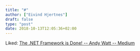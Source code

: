 ```yaml
---
title: "#"
author: ["Eivind Hjertnes"]
draft: false
type: "post"
date: 2018-10-13T12:05:36+02:00
---
```


Liked:
[The
.NET Framework is Done! -- Andy Watt -- Medium](https://medium.com/@andy.watt83/the-net-framework-is-done-8aec3bbae12d)
